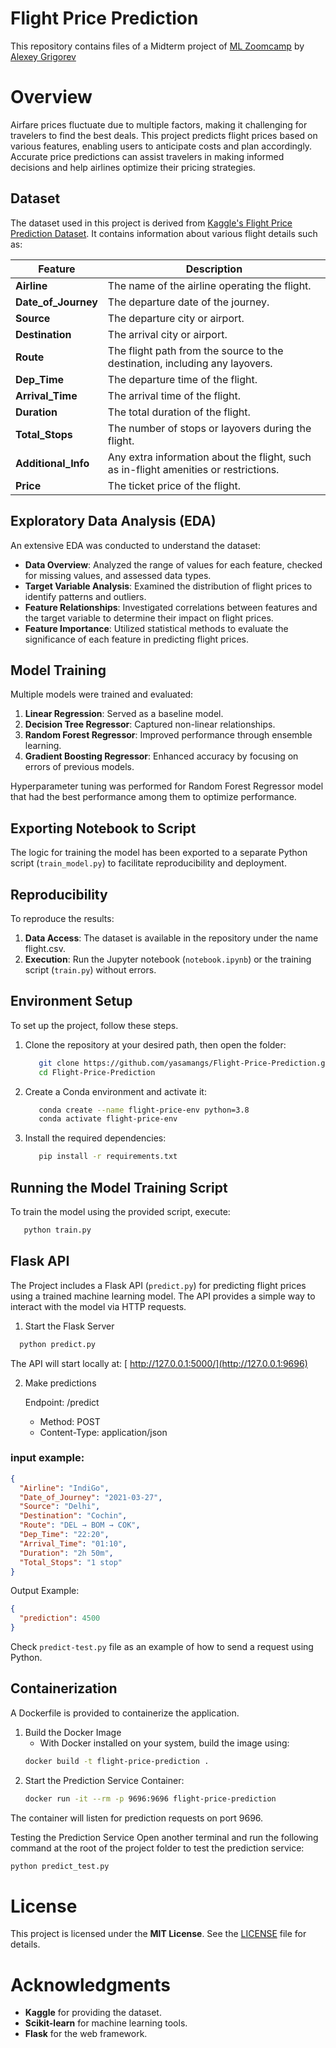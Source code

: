 # Flight Price Prediction
This repository contains files of a Midterm project of [ML Zoomcamp](https://github.com/DataTalksClub/machine-learning-zoomcamp) by [Alexey Grigorev](https://github.com/alexeygrigorev)

# Overview

Airfare prices fluctuate due to multiple factors, making it challenging for travelers to find the best deals. This project predicts flight prices based on various features, enabling users to anticipate costs and plan accordingly. Accurate price predictions can assist travelers in making informed decisions and help airlines optimize their pricing strategies.

## Dataset

The dataset used in this project is derived from [Kaggle's Flight Price Prediction Dataset](https://www.kaggle.com/code/azizashfak/flight-price-prediction-accuracy-98-61). It contains information about various flight details such as:

| Feature            | Description                                                                                  |
|--------------------|----------------------------------------------------------------------------------------------|
| **Airline**        | The name of the airline operating the flight.                                                |
| **Date_of_Journey**| The departure date of the journey.                                                           |
| **Source**         | The departure city or airport.                                                               |
| **Destination**    | The arrival city or airport.                                                                 |
| **Route**          | The flight path from the source to the destination, including any layovers.                  |
| **Dep_Time**       | The departure time of the flight.                                                            |
| **Arrival_Time**   | The arrival time of the flight.                                                              |
| **Duration**       | The total duration of the flight.                                                            |
| **Total_Stops**    | The number of stops or layovers during the flight.                                           |
| **Additional_Info**| Any extra information about the flight, such as in-flight amenities or restrictions.         |
| **Price**          | The ticket price of the flight.                                                              |


## Exploratory Data Analysis (EDA)

An extensive EDA was conducted to understand the dataset:

- **Data Overview**: Analyzed the range of values for each feature, checked for missing values, and assessed data types.
- **Target Variable Analysis**: Examined the distribution of flight prices to identify patterns and outliers.
- **Feature Relationships**: Investigated correlations between features and the target variable to determine their impact on flight prices.
- **Feature Importance**: Utilized statistical methods to evaluate the significance of each feature in predicting flight prices.

## Model Training

Multiple models were trained and evaluated:

1. **Linear Regression**: Served as a baseline model.
2. **Decision Tree Regressor**: Captured non-linear relationships.
3. **Random Forest Regressor**: Improved performance through ensemble learning.
4. **Gradient Boosting Regressor**: Enhanced accuracy by focusing on errors of previous models.

Hyperparameter tuning was performed for Random Forest Regressor model that had the best performance among them to optimize performance.

## Exporting Notebook to Script

The logic for training the model has been exported to a separate Python script (`train_model.py`) to facilitate reproducibility and deployment.

## Reproducibility

To reproduce the results:

1. **Data Access**: The dataset is available in the repository under the name flight.csv.
2. **Execution**: Run the Jupyter notebook (`notebook.ipynb`) or the training script (`train.py`) without errors.

## Environment Setup

To set up the project, follow these steps.

1. Clone the repository at your desired path, then open the folder:
   ```bash
      git clone https://github.com/yasamangs/Flight-Price-Prediction.git
      cd Flight-Price-Prediction
   ```
2. Create a Conda environment and activate it:
   ```bash
      conda create --name flight-price-env python=3.8
      conda activate flight-price-env
   ```
3. Install the required dependencies:
   ```bash
      pip install -r requirements.txt
   ```

## Running the Model Training Script
To train the model using the provided script, execute:
   ```bash
      python train.py
   ```

## Flask API

The Project includes a Flask API (`predict.py`) for predicting flight prices using a trained machine learning model. The API provides a simple way to interact with the model via HTTP requests.

1. Start the Flask Server

 ```bash
   python predict.py
```
The API will start locally at: [ http://127.0.0.1:5000/](http://127.0.0.1:9696)

2. Make predictions

   Endpoint: /predict

   - Method: POST
   - Content-Type: application/json

### input example: 

```json
{
  "Airline": "IndiGo",
  "Date_of_Journey": "2021-03-27",
  "Source": "Delhi",
  "Destination": "Cochin",
  "Route": "DEL → BOM → COK",
  "Dep_Time": "22:20",
  "Arrival_Time": "01:10",
  "Duration": "2h 50m",
  "Total_Stops": "1 stop"
}
```

Output Example:
```json
{
  "prediction": 4500
}
```

Check `predict-test.py` file as an example of how to send a request using Python.


## Containerization

A Dockerfile is provided to containerize the application.

1. Build the Docker Image
   - With Docker installed on your system, build the image using:
   ```bash
   docker build -t flight-price-prediction .
   ```
2. Start the Prediction Service Container: 
   ```bash
   docker run -it --rm -p 9696:9696 flight-price-prediction
   ```
The container will listen for prediction requests on port 9696.

Testing the Prediction Service
Open another terminal and run the following command at the root of the project folder to test the prediction service:
   ```bash
   python predict_test.py
   ```

# License
This project is licensed under the **MIT License**. See the [LICENSE](LICENSE) file for details.

# Acknowledgments
- **Kaggle** for providing the dataset.  
- **Scikit-learn** for machine learning tools.  
- **Flask** for the web framework.    
